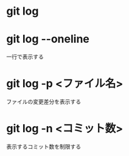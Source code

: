 # git log

# git log --oneline
一行で表示する

# git log -p <ファイル名>
ファイルの変更差分を表示する

# git log -n <コミット数>
表示するコミット数を制限する
